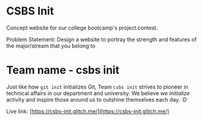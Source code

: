 # CSBS Init

Concept website for our college bootcamp's project contest.

Problem Statement: Design a website to portray the strength and features of the major/stream that you belong to

# Team name - csbs init

Just like how `git init` initializes Git, Team `csbs init` strives to pioneer in technical affairs in our department and university.
We believe we _initialize_ activity and inspire those around us to outshine themselves each day. :D

Live link: [https://csbs-init.glitch.me/](https://csbs-init.glitch.me/)